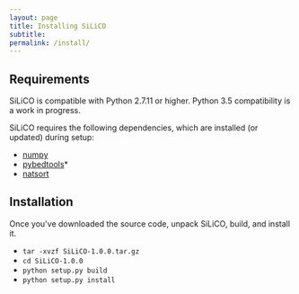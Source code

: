```yaml
---
layout: page
title: Installing SiLiCO
subtitle: 
permalink: /install/
---
```


Requirements
---
SiLiCO is compatible with Python 2.7.11 or higher. Python 3.5 compatibility is a work in progress.

SiLiCO requires the following dependencies, which are installed (or updated) during setup:

+ [numpy](http://www.numpy.org/)
+ [pybedtools](https://pythonhosted.org/pybedtools/)*
+ [natsort](http://pythonhosted.org/natsort/)

Installation
---
Once you've downloaded the source code, unpack SiLiCO, build, and install it.

+ `tar -xvzf SiLiCO-1.0.0.tar.gz`
+ `cd SiLiCO-1.0.0`
+ `python setup.py build`
+ `python setup.py install`

